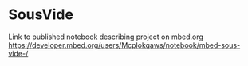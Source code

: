 # SousVide

Link to published notebook describing project on mbed.org https://developer.mbed.org/users/Mcplokqaws/notebook/mbed-sous-vide-/
